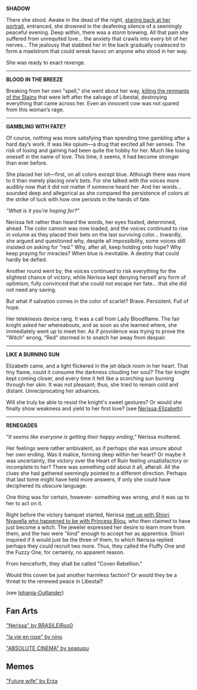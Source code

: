 <!-- title: Nerissa Juliet Ravencroft -->
<!-- status: Alive -->

**SHADOW**

There she stood. Awake in the dead of the night, [staring back at her portrait](https://youtu.be/MXqotm_8_Hc?t=228), entranced, she drowned in the deafening silence of a seemingly peaceful evening. Deep within, there was a storm brewing. All that pain she suffered from unrequited love... the anxiety that crawls into every bit of her nerves... The jealousy that stabbed her in the back gradually coalesced to form a maelstrom that could wreak havoc on anyone who stood in her way.

She was ready to exact revenge.

---

**BLOOD IN THE BREEZE**

Breaking from her own "spell," she went about her way, [killing the remnants of the Stains](https://youtu.be/MXqotm_8_Hc?t=483) that were left after the salvage of Libestal, destroying everything that came across her. Even an innocent cow was not spared from this woman’s rage.

---

**GAMBLING WITH FATE?**

Of course, nothing was more satisfying than spending time gambling after a hard day’s work. It was like opium—a drug that excited all her senses. The risk of losing and gaining had been quite the hobby for her. Much like losing oneself in the name of love. This time, it seems, it had become stronger than ever before.

She placed her lot—first, on all colors except blue. Although there was more to it than merely placing one’s bets. For she talked with the voices more audibly now that it did not matter if someone heard her. And her words... sounded deep and allegorical as she compared the persistence of colors at the strike of luck with how one persists in the hands of fate.

_“What is it you’re hoping for?”_

Nerissa felt rather than heard the words, her eyes fixated, determined, ahead. The color cannon was now loaded, and the voices continued to rise in volume as they placed their bets on the last surviving color... Inwardly, she argued and questioned why, despite all impossibility, some voices still insisted on asking for "red." Why, after all, keep holding onto hope? Why keep praying for miracles? When blue is inevitable. A destiny that could hardly be defied.

Another round went by; the voices continued to risk everything for the slightest chance of victory, while Nerissa kept denying herself any form of optimism, fully convinced that she could not escape her fate... that she did not need any saving.

But what if salvation comes in the color of scarlet? Brave. Persistent. Full of hope.

Her telekinesis device rang. It was a call from Lady Bloodflame. The fair knight asked her whereabouts, and as soon as she learned where, she immediately went up to meet her. As if providence was trying to prove the “Witch” wrong, “Red” stormed in to snatch her away from despair.

---

**LIKE A BURNING SUN**

Elizabeth came, and a light flickered in the jet-black room in her heart. That tiny flame, could it consume the darkness clouding her soul? The fair knight kept coming closer, and every time it felt like a scorching sun burning through her skin. It was not pleasant; thus, she tried to remain cold and distant. Unreciprocating her advances.

Will she truly be able to resist the knight's sweet gestures? Or would she finally show weakness and yield to her first love? (see [Nerissa-Elizabeth](#edge:liz-nerissa))

---

**RENEGADES**

“_It seems like everyone is getting their happy ending_,” Nerissa muttered.

Her feelings were rather ambivalent, as if perhaps she was unsure about her own ending. Was it malice, forming deep within her heart? Or maybe it was uncertainty, the victory over the Heart of Ruin feeling unsatisfactory or incomplete to her? There was something odd about it all, afterall. All the clues she had gathered seemingly pointed to a different direction. Perhaps that last tome might have held more answers, if only she could have deciphered its obscure language.

One thing was for certain, however- something was wrong, and it was up to her to act on it.

Right before the victory banquet started, Nerissa [met up with Shiori Nyavella who happened to be with Princess Bijou](https://youtu.be/MXqotm_8_Hc?t=7518), who then claimed to have just become a witch. The jeweler expressed her desire to learn more from them, and the two were "kind" enough to accept her as apprentice. Shiori inquired if it would just be the three of them, to which Nerissa replied perhaps they could recruit two more. Thus, they called the Fluffy One and the Fuzzy One, for certainly, no apparent reason.

From henceforth, they shall be called "Coven Rebellion."

Would this coven be just another harmless faction? Or would they be a threat to the renewed peace in Libestal?

(see [Iphania-Outlander](#edge:iphania-outlander))

## Fan Arts

["Nerissa" by BRASILEIRoo0](https://x.com/BRASILEIROO0/status/1923024077683347585)

["la vie en rose" by nino](https://x.com/2nochuu/status/1924239997458383113)

["ABSOLUTE CINEMA" by seapupu](https://x.com/seapupu290495/status/1921597971465920739)

<!-- shiori -->

## Memes

["Future wife" by Erza](https://x.com/Ezralguard/status/1921418653880271200)

